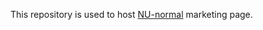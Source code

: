 This repository is used to host [NU-normal]("https://apps.apple.com/jp/app/nu-normal/id6504286478") marketing page.
